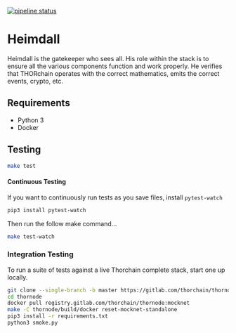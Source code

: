 [![pipeline status](https://gitlab.com/thorchain/heimdall/badges/master/pipeline.svg)](https://gitlab.com/thorchain/heimdall/commits/master)

Heimdall
========
Heimdall is the gatekeeper who sees all. His role within the stack is to
ensure all the various components function and work properly. He verifies that
THORchain operates with the correct mathematics, emits the correct events,
crypto, etc.

## Requirements
 *  Python 3
 *  Docker

## Testing

```bash
make test
```

#### Continuous Testing
If you want to continuously run tests as you save files, install
`pytest-watch`

```bash
pip3 install pytest-watch
```

Then run the follow make command...

```bash
make test-watch
```

### Integration Testing
To run a suite of tests against a live Thorchain complete stack, start one up
locally.

```bash
git clone --single-branch -b master https://gitlab.com/thorchain/thornode.git
cd thornode
docker pull registry.gitlab.com/thorchain/thornode:mocknet
make -C thornode/build/docker reset-mocknet-standalone
pip3 install -r requirements.txt
python3 smoke.py
```
